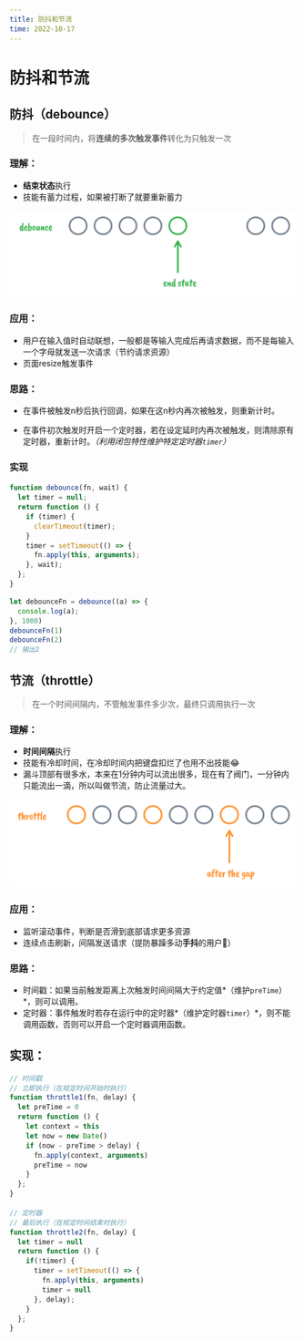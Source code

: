 ```yaml
---
title: 防抖和节流
time: 2022-10-17
---
```

# 防抖和节流

## 防抖（debounce）

> 在一段时间内，将**连续的多次触发事件**转化为只触发一次

### 理解：

- **结束状态**执行
- 技能有蓄力过程，如果被打断了就要重新蓄力

![image-20221022162057922](assets/image-20221022162057922.png)

### 应用：

- 用户在输入值时自动联想，一般都是等输入完成后再请求数据，而不是每输入一个字母就发送一次请求（节约请求资源）
- 页面resize触发事件

### 思路：

- 在事件被触发n秒后执行回调，如果在这n秒内再次被触发，则重新计时。

- 在事件初次触发时开启一个定时器，若在设定延时内再次被触发，则清除原有定时器，重新计时。*（利用闭包特性维护特定定时器`timer`）*

### 实现

```javascript
function debounce(fn, wait) {
  let timer = null;
  return function () {
    if (timer) {
      clearTimeout(timer);
    }
    timer = setTimeout(() => {
      fn.apply(this, arguments);
    }, wait);
  };
}
```

```javascript
let debounceFn = debounce((a) => {
  console.log(a);
}, 1000)
debounceFn(1)
debounceFn(2)
// 输出2
```

## 节流（throttle）

> 在一个时间间隔内，不管触发事件多少次，最终只调用执行一次

### 理解：

- **时间间隔**执行
- 技能有冷却时间，在冷却时间内把键盘扣烂了也用不出技能😂
- 漏斗顶部有很多水，本来在1分钟内可以流出很多，现在有了阀门，一分钟内只能流出一滴，所以叫做节流，防止流量过大。

![image-20221022161921763](assets/image-20221022161921763.png)

### 应用：

- 监听滚动事件，判断是否滑到底部请求更多资源
- 连续点击刷新，间隔发送请求（提防暴躁多动**手抖**的用户🙂）

### 思路：

- 时间戳：如果当前触发距离上次触发时间间隔大于约定值*（维护`preTime`）*，则可以调用。
- 定时器：事件触发时若存在运行中的定时器*（维护定时器`timer`）*，则不能调用函数，否则可以开启一个定时器调用函数。

## 实现：

```javascript
// 时间戳
// 立即执行（在规定时间开始时执行）
function throttle1(fn, delay) {
  let preTime = 0
  return function () {
    let context = this
    let now = new Date()
    if (now - preTime > delay) {
      fn.apply(context, arguments)
      preTime = now
    }
  };
}

// 定时器
// 最后执行（在规定时间结束时执行）
function throttle2(fn, delay) {
  let timer = null
  return function () {
    if(!timer) {
      timer = setTimeout(() => {
        fn.apply(this, arguments)
        timer = null
      }, delay);
    }
  };
}
```



